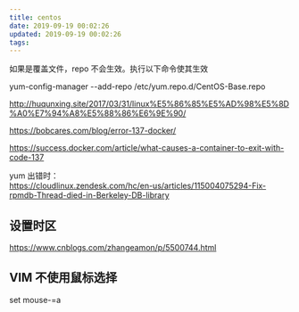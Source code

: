 ```yaml
---
title: centos
date: 2019-09-19 00:02:26
updated: 2019-09-19 00:02:26
tags:
---
```


如果是覆盖文件，repo 不会生效。执行以下命令使其生效

yum-config-manager --add-repo /etc/yum.repo.d/CentOS-Base.repo

http://huqunxing.site/2017/03/31/linux%E5%86%85%E5%AD%98%E5%8D%A0%E7%94%A8%E5%88%86%E6%9E%90/

https://bobcares.com/blog/error-137-docker/


https://success.docker.com/article/what-causes-a-container-to-exit-with-code-137

yum 出错时：  
https://cloudlinux.zendesk.com/hc/en-us/articles/115004075294-Fix-rpmdb-Thread-died-in-Berkeley-DB-library

## 设置时区  

https://www.cnblogs.com/zhangeamon/p/5500744.html


## VIM 不使用鼠标选择

set mouse-=a







